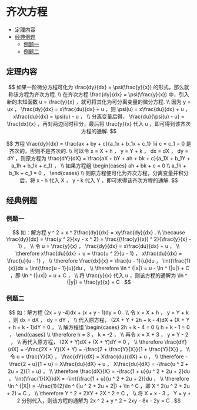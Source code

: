 # 齐次方程

* [定理内容](#定理内容)
* [经典例题](#经典例题)
  * [例题一](#例题一)
  * [例题二](#例题二)


## 定理内容

$$
如果一阶微分方程可化为 \frac{dy}{dx} = \psi(\frac{y}{x}) 的形式，那么就称该方程为齐次方程.
\\
在齐次方程 \frac{dy}{dx} = \psi(\frac{y}{x}) 中，引入新的未知函数 u = \frac{y}{x} ，就可将其化为可分离变量的微分方程.
\\
因为 y = ux ， \frac{dy}{dx} = x\frac{du}{dx} + u ，则 \psi(u) = x\frac{du}{dx} + u ， x\frac{du}{dx} = \psi(u) - u ，
\\
分离变量后得， \frac{du}{\psi(u) - u} = \frac{dx}{x} ，再对两边同时积分，最后将 \frac{y}{x} 代入 u ，即可得到该齐次方程的通解.
$$

$$
方程 \frac{dy}{dx} = \frac{ax + by + c}{a_1x + b_1x + c_1} 当 c = c_1 = 0 是齐次的，否则不是齐次的.
\\
可以令 x = X + h ， y = Y + k ， dx = dX ， dy = dY ，则原方程为 \frac{dY}{dX} = \frac{aX + bY + ah + bk + c}{a_1X + b_1Y + a_1h + b_1k + c_1} ，
\\
如果方程组
\begin{cases}
ah + bk + c = 0 \\
a_1h + b_1k + c_1 = 0 ，
\end{cases}
\\
则原方程便可化为齐次方程，分离变量并积分后，将 x - h 代入 X ， y - k 代入 Y ，即可求得该齐次方程的通解.
$$

## 经典例题

### 例题一

$$
如：解方程 y ^ 2 + x ^ 2\frac{dy}{dx} = xy\frac{dy}{dx} .
\\
\because \frac{dy}{dx} = \frac{y ^ 2}{xy - x ^ 2} = \frac{(\frac{y}{x}) ^ 2}{\frac{y}{x} - 1} ，
\\
令 u = \frac{y}{x} ， \frac{dy}{dx} = x\frac{du}{dx} + u ，
\\
\therefore x\frac{du}{dx} + u = \frac{u ^ 2}{u - 1} ， x\frac{du}{dx} = \frac{u}{u - 1} ，
\\
\therefore \frac{dx}{x} = \frac{u - 1}{u}du ， \int{\frac{1}{x}}dx = \int{\frac{u - 1}{u}}du ，
\\
\therefore \ln ^ {|x|} = u - \ln ^ {|u|} + C ，即 \ln ^ {|ux|} = u + C ，
\\
将 \frac{y}{x} 代入 u ，则该方程的通解为 \ln ^ {|y|} = \frac{y}{x} + C .
$$

### 例题二

$$
如：解方程 (2x + y -4)dx + (x + y - 1)dy = 0 .
\\
令 x = X + h ， y = Y + k ，则 dx = dX ， dy = dY ，
\\
代入原方程， (2X + Y + 2h + k - 4)dX + (X + Y + h + k - 1)dY = 0 ，
\\
解方程组
\begin{cases}
2h + k - 4 = 0 \\
h + k - 1 = 0 ，
\end{cases}
\\
\therefore h = 3 ， k = -2 ，
\\
再令 x = X + 3 ， y = Y - 2 ，
\\
再代入原方程， (2X + Y)dX + (X + Y)dY = 0 ，
\\
\therefore \frac{dY}{dX} = -\frac{2X + Y}{X + Y} = -\frac{2 + \frac{Y}{X}}{1 + \frac{Y}{X}} ，
\\
令 u = \frac{Y}{X} ， \frac{dY}{dX} = X\frac{du}{dX} + u ，
\\
\therefore -\frac{2 + u}{1 + u} = X\frac{du}{dX} + u ， X\frac{du}{dX} = -\frac{u ^ 2 + 2u + 2}{1 + u} ，
\\
\therefore \frac{dX}{X} = -\frac{1 + u}{u ^ 2 + 2u + 2}du ， \int{\frac{1}{X}}dX = -\int{\frac{1 + u}{u ^ 2 + 2u + 2}}du ，
\\
\therefore \ln ^ {|X|} = -\frac{1}{2}\ln ^ {|u ^ 2 + 2u + 2|} + \ln ^ C ，即 X ^ 2(u ^ 2 + 2u + 2) = C ，
\\
\therefore Y ^ 2 + 2XY + 2X ^ 2 = C ，
\\
将 X = x - 3 ， Y = y + 2 分别代入，则该方程的通解为 2x ^ 2 + y ^ 2 + 2xy - 8x - 2y = C .
$$



